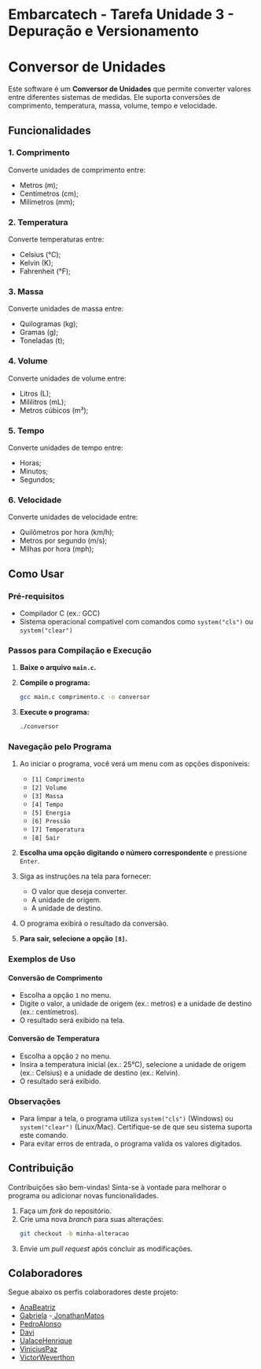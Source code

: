 # Embarcatech - Tarefa Unidade 3 - Depuração e Versionamento

# Conversor de Unidades

Este software é um **Conversor de Unidades** que permite converter valores entre diferentes sistemas de medidas. Ele suporta conversões de comprimento, temperatura, massa, volume, tempo e velocidade.

## Funcionalidades

### 1. Comprimento

Converte unidades de comprimento entre:

- Metros (m);
- Centímetros (cm);
- Milímetros (mm);

### 2. Temperatura

Converte temperaturas entre:

- Celsius (°C);
- Kelvin (K);
- Fahrenheit (°F);

### 3. Massa

Converte unidades de massa entre:

- Quilogramas (kg);
- Gramas (g);
- Toneladas (t);

### 4. Volume

Converte unidades de volume entre:

- Litros (L);
- Mililitros (mL);
- Metros cúbicos (m³);

### 5. Tempo

Converte unidades de tempo entre:

- Horas;
- Minutos;
- Segundos;

### 6. Velocidade

Converte unidades de velocidade entre:

- Quilômetros por hora (km/h);
- Metros por segundo (m/s);
- Milhas por hora (mph);

## Como Usar

### Pré-requisitos

- Compilador C (ex.: GCC)
- Sistema operacional compatível com comandos como `system("cls")` ou `system("clear")`

### Passos para Compilação e Execução

1. **Baixe o arquivo `main.c`.**

2. **Compile o programa:**

   ```bash
   gcc main.c comprimento.c -o conversor
   ```

3. **Execute o programa:**
   ```bash
   ./conversor
   ```

### Navegação pelo Programa

1. Ao iniciar o programa, você verá um menu com as opções disponíveis:

   - `[1] Comprimento`
   - `[2] Volume`
   - `[3] Massa`
   - `[4] Tempo`
   - `[5] Energia`
   - `[6] Pressão`
   - `[7] Temperatura`
   - `[8] Sair`

2. **Escolha uma opção digitando o número correspondente** e pressione `Enter`.

3. Siga as instruções na tela para fornecer:

   - O valor que deseja converter.
   - A unidade de origem.
   - A unidade de destino.

4. O programa exibirá o resultado da conversão.

5. **Para sair, selecione a opção `[8]`.**

### Exemplos de Uso

#### Conversão de Comprimento

- Escolha a opção `1` no menu.
- Digite o valor, a unidade de origem (ex.: metros) e a unidade de destino (ex.: centímetros).
- O resultado será exibido na tela.

#### Conversão de Temperatura

- Escolha a opção `2` no menu.
- Insira a temperatura inicial (ex.: 25°C), selecione a unidade de origem (ex.: Celsius) e a unidade de destino (ex.: Kelvin).
- O resultado será exibido.

### Observações

- Para limpar a tela, o programa utiliza `system("cls")` (Windows) ou `system("clear")` (Linux/Mac). Certifique-se de que seu sistema suporta este comando.
- Para evitar erros de entrada, o programa valida os valores digitados.

## Contribuição

Contribuições são bem-vindas! Sinta-se à vontade para melhorar o programa ou adicionar novas funcionalidades.

1. Faça um _fork_ do repositório.
2. Crie uma nova _branch_ para suas alterações:
   ```bash
   git checkout -b minha-alteracao
   ```
3. Envie um _pull request_ após concluir as modificações.

## Colaboradores

Segue abaixo os perfis colaboradores deste projeto:

- [AnaBeatriz](https://github.com/anabeatrizsse1)
- [Gabriela](https://github.com/gbdeiro)
-[ JonathanMatos](https://github.com/JonathanMatos25)
- [PedroAlonso](https://github.com/pedroalonso19)
- [Davi](https://github.com/Pr0wer)
- [UalaceHenrique](https://github.com/UalaceCafe)
- [ViniciusPaz](https://github.com/V1n1Paz)
- [VictorWeverthon](https://github.com/victorw29)
